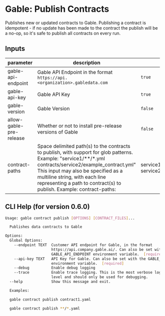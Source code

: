 # Gable: Publish Contracts

Publishes new or updated contracts to Gable. Publishing a contract is idempotent - if no update has been made to the contract the
publish will be a no-op, so it's safe to publish all contracts on every run.

## Inputs

| parameter | description | required | default |
| --- | --- | --- | --- |
| gable-api-endpoint | Gable API Endpoint in the format `https://api.<organization>.gabledata.com` | `true` |  |
| gable-api-key | Gable API Key | `true` |  |
| gable-version | Gable Version | `false` | latest |
| allow-gable-pre-release | Whether or not to install pre-release versions of Gable | `false` | false |
| contract-paths | Space delimited path(s) to the contracts to publish, with support for glob patterns. Example:    "service1/**/*.yml contracts/service2/example_contract.yml" This input may also be specified as a multiline string, with each line representing a path to contract(s) to publish. Example:   contract-paths: |     service1/**/*.yml     service2/example_contract.yml  | `true` |  |

## CLI Help (for version 0.6.0)

```bash
Usage: gable contract publish [OPTIONS] [CONTRACT_FILES]...

  Publishes data contracts to Gable

Options:
  Global Options: 
    --endpoint TEXT  Customer API endpoint for Gable, in the format
                     https://api.company.gable.ai/. Can also be set with the
                     GABLE_API_ENDPOINT environment variable.  [required]
    --api-key TEXT   API Key for Gable. Can also be set with the GABLE_API_KEY
                     environment variable.  [required]
    --debug          Enable debug logging
    --trace          Enable trace logging. This is the most verbose logging
                     level and should only be used for debugging.
  --help             Show this message and exit.

  Examples:

  gable contract publish contract1.yaml

  gable contract publish **/*.yaml
```
